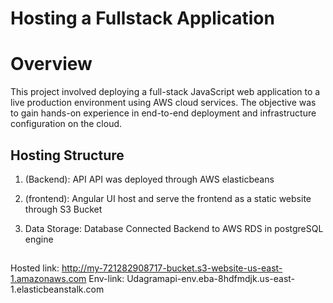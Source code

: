 # Hosting a Fullstack Application

# Overview

This project involved deploying a full-stack JavaScript web application to a live production environment using AWS cloud services. The objective was to gain hands-on experience in end-to-end deployment and infrastructure configuration on the cloud.
## Hosting Structure

1. (Backend): API
    API was deployed through AWS elasticbeans

2. (frontend): Angular UI
    host and serve the frontend as a static website through S3 Bucket

3. Data Storage: Database
   Connected Backend to AWS RDS in postgreSQL engine

   ##

Hosted link: http://my-721282908717-bucket.s3-website-us-east-1.amazonaws.com
Env-link: Udagramapi-env.eba-8hdfmdjk.us-east-1.elasticbeanstalk.com 
